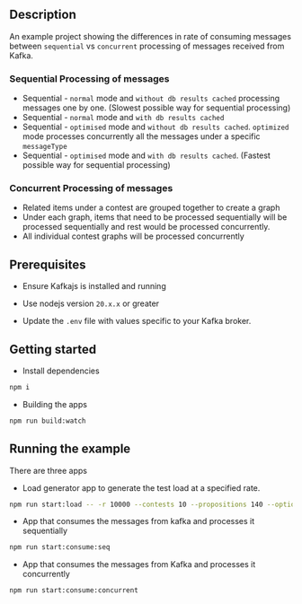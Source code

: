 
## Description

An example project showing the differences in rate of consuming messages between `sequential` vs `concurrent` processing of messages received from Kafka.

### Sequential Processing of messages

- Sequential - `normal` mode and `without db results cached` processing messages one by one. (Slowest possible way for sequential processing)
- Sequential - `normal` mode and `with db results cached`
- Sequential - `optimised` mode and `without db results cached`. `optimized` mode processes concurrently all the messages under a specific `messageType`
- Sequential - `optimised` mode and `with db results cached`. (Fastest possible way for sequential processing)


### Concurrent Processing of messages

- Related items under a contest are grouped together to create a graph
- Under each graph, items that need to be processed sequentially will be processed sequentially and rest would be processed concurrently.
- All individual contest graphs will be processed concurrently


## Prerequisites
- Ensure Kafkajs is installed and running

- Use nodejs version `20.x.x` or greater

- Update the `.env` file with values specific to your Kafka broker.

## Getting started

- Install dependencies
```bash
npm i
```

- Building the apps
```bash
npm run build:watch
```


## Running the example

There are three apps
- Load generator app to generate the test load at a specified rate.
```bash
npm run start:load -- -r 10000 --contests 10 --propositions 140 --options 20 --variants 2
```

- App that consumes the messages from kafka and processes it sequentially
```bash
npm run start:consume:seq
```

- App that consumes the messages from Kafka and processes it concurrently
```bash
npm run start:consume:concurrent
```


